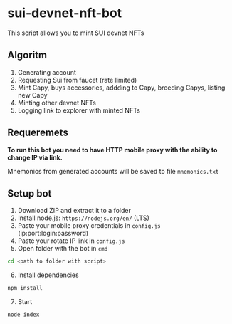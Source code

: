 # sui-devnet-nft-bot

This script allows you to mint SUI devnet NFTs 

## Algoritm
1) Generating account
2) Requesting Sui from faucet (rate limited)
3) Mint Capy, buys accessories, addding to Capy, breeding Capys, listing new Capy
4) Minting other devnet NFTs
5) Logging link to explorer with minted NFTs


## Requeremets
<b>To run this bot you need to have HTTP mobile proxy with the ability to change IP via link.</b>

Mnemonics from generated accounts will be saved to file `mnemonics.txt`

## Setup bot
1) Download ZIP and extract it to a folder
2) Install node.js: `https://nodejs.org/en/` (LTS)
3) Paste your mobile proxy credentials in `config.js` (ip:port:login:password)
4) Paste your rotate IP link in `config.js`
5) Open folder with the bot in `cmd`
```bash
cd <path to folder with script>
```
6) Install dependencies
```bash
npm install
```
7) Start
```bash
node index
```
